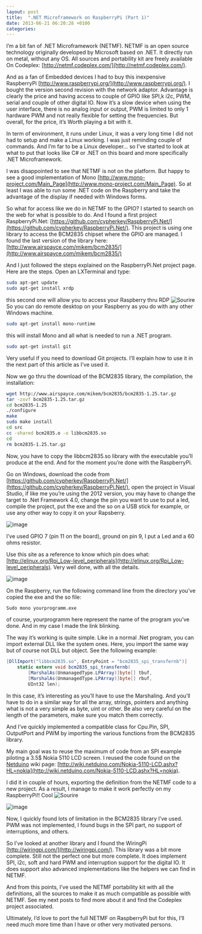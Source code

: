 ```yaml
---
layout: post
title:  ".NET Microframework on RaspberryPi (Part 1)"
date: 2013-06-21 06:20:28 +0100
categories: 
---
```

I’m a bit fan of .NET Microframework (NETMF). NETMF is an open source technology originally developed by Microsoft based on .NET. It directly run on metal, without any OS. All sources and portability kit are freely available On Codeplex: [http://netmf.codeplex.com/](http://netmf.codeplex.com/).

And as a fan of Embedded devices I had to buy this inexpensive RaspberryPi [http://www.raspberrypi.org/](http://www.raspberrypi.org/). I bought the version second revision with the network adaptor. Advantage is clearly the price and having access to couple of GPIO like SPI,k i2c, PWM, serial and couple of other digital IO. Now it’s a slow device when using the user interface, there is no analog input or output, PWM is limited to only 1 hardware PWM and not really flexible for setting the frequencies. But overall, for the price, it’s Worth playing a bit with it.

In term of environment, it runs under Linux, it was a very long time I did not had to setup and make a Linux working. I was just reminding couple of commands. And I’m far to be a Linux developer… so I’ve started to look at what to put that looks like C# or .NET on this board and more specifically .NET Microframework. 

I was disappointed to see that NETMF is not on the platform. But happy to see a good implementation of Mono [http://www.mono-project.com/Main_Page](http://www.mono-project.com/Main_Page). So at least I was able to run some .NET code on the Raspberry and take the advantage of the display if needed with Windows forms. 

So what for access like we do in NETMF to the GPIO? I started to search on the web for what is possible to do. And I found a first project RaspberryPi.Net: [https://github.com/cypherkey/RaspberryPi.Net/](https://github.com/cypherkey/RaspberryPi.Net/). This project is using one library to access the BCM2835 chipset where the GPIO are managed. I found the last version of the library here: [http://www.airspayce.com/mikem/bcm2835/](http://www.airspayce.com/mikem/bcm2835/)

And I just followed the steps explained on the RaspberryPi.Net project page. Here are the steps. Open an LXTerminal and type:

```bash
sudo apt-get update
sudo apt-get install xrdp
```

this second one will allow you to access your Raspberry thru RDP ![Sourire](/assets/4401.wlEmoticon-smile_2.png) So you can do remote desktop on your Raspberry as you do with any other Windows machine.

```bash
sudo apt-get install mono-runtime
```

this will install Mono and all what is needed to run a .NET program.

```bash
sudo apt-get install git
```

Very useful if you need to download Git projects. I’ll explain how to use it in the next part of this article as I’ve used it.

Now we go thru the download of the BCM2835 library, the compilation, the installation:

```bash
wget http://www.airspayce.com/mikem/bcm2835/bcm2835-1.25.tar.gz
tar -zxvf bcm2835-1.25.tar.gz
cd bcm2835-1.25
./configure
make
sudo make install
cd src
cc -shared bcm2835.o -o libbcm2835.so
cd
rm bcm2835-1.25.tar.gz
```

Now, you have to copy the libbcm2835.so library with the executable you’ll produce at the end. And for the moment you’re done with the RaspberryPi.

Go on Windows, download the code from [https://github.com/cypherkey/RaspberryPi.Net/](https://github.com/cypherkey/RaspberryPi.Net/), open the project in Visual Studio, if like me you’re using the 2012 version, you may have to change the target to .Net Framework 4.0, change the pin you want to use to put a led, compile the project, put the exe and the so on a USB stick for example, or use any other way to copy it on your Rapsberry.

![image](/assets/7455.image_1BDDF27B.png)

I’ve used GPIO 7 (pin 11 on the board), ground on pin 9, I put a Led and a 60 ohms resistor. 

Use this site as a reference to know which pin does what: [http://elinux.org/Rpi_Low-level_peripherals](http://elinux.org/Rpi_Low-level_peripherals). Very well done, with all the details.

![image](/assets/0160.image_013677C4.png)

On the Raspberry, run the following command line from the directory you’ve copied the exe and the so file:

```bash
Sudo mono yourprogramm.exe
```

of course, yourprogramm here represent the name of the program you’ve done. And in my case I made the link blinking.

The way it’s working is quite simple. Like in a normal .Net program, you can import external DLL like the system ones. Here, you import the same way but of course not DLL but object. See the following example:

```csharp
[DllImport("libbcm2835.so", EntryPoint = "bcm2835_spi_transfernb")] 
    static extern void bcm2835_spi_transfernb(
        [MarshalAs(UnmanagedType.LPArray)]byte[] tbuf, 
        [MarshalAs(UnmanagedType.LPArray)]byte[] rbuf, 
        UInt32 len); 
```

In this case, it’s interesting as you’ll have to use the Marshaling. And you’ll have to do in a similar way for all the array, strings, pointers and anything what is not a very simple as byte, uint or other. Be also very careful on the length of the parameters, make sure you match them correctly.

And I’ve quickly implemented a compatible class for Cpu.Pin, SPI, OutputPort and PWM by importing the various functions from the BCM2835 library.

My main goal was to reuse the maximum of code from an SPI example piloting a 3.5$ Nokia 5110 LCD screen. I reused the code found on the [Netduino](http://www.netduino.com/) wiki page: [http://wiki.netduino.com/Nokia-5110-LCD.ashx?HL=nokia](http://wiki.netduino.com/Nokia-5110-LCD.ashx?HL=nokia).

I did it in couple of hours, exporting the definition from the NETMF code to a new project. As a result, I manage to make it work perfectly on my RaspberryPi!! Cool ![Sourire](/assets/4401.wlEmoticon-smile_2.png) 

![image](/assets/2211.image_5E128E2E.png)

Now, I quickly found lots of limitation in the BCM2835 library I’ve used. PWM was not implemented, I found bugs in the SPI part, no support of interruptions, and others.

So I’ve looked at another library and I found the WiringPi [http://wiringpi.com/](http://wiringpi.com/). This library was a bit more complete. Still not the perfect one but more complete. It does implement SPI, i2c, soft and hard PWM and interruption support for the digital IO. It does support also advanced implementations like the helpers we can find in NETMF. 

And from this points, I’ve used the NETMF portability kit with all the definitions, all the sources to make it as much compatible as possible with NETMF. See my next posts to find more about it and find the Codeplex project associated.

Ultimately, I’d love to port the full NETMF on RaspberryPi but for this, I’ll need much more time than I have or other very motivated persons.

